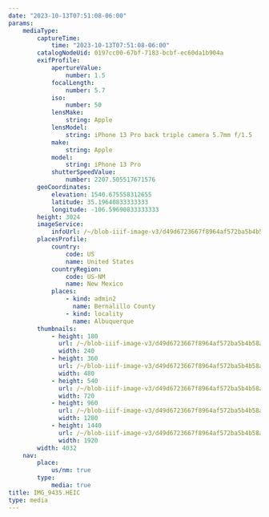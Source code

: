 ```yaml
---
date: "2023-10-13T07:51:08-06:00"
params:
    mediaType:
        captureTime:
            time: "2023-10-13T07:51:08-06:00"
        catalogNodeUid: 0197cc00-67bf-7183-bcbf-ec60da1b904a
        exifProfile:
            apertureValue:
                number: 1.5
            focalLength:
                number: 5.7
            iso:
                number: 50
            lensMake:
                string: Apple
            lensModel:
                string: iPhone 13 Pro back triple camera 5.7mm f/1.5
            make:
                string: Apple
            model:
                string: iPhone 13 Pro
            shutterSpeedValue:
                number: 2207.505517671576
        geoCoordinates:
            elevation: 1540.675558312655
            latitude: 35.19640833333333
            longitude: -106.59690833333333
        height: 3024
        imageService:
            infoUrl: /~/blob-iiif-image-v3/d49d6723667f8964af572ba5b4b58acdbccd1e74062ce0de0b79e045597a15d9/info.json
        placesProfile:
            country:
                code: US
                name: United States
            countryRegion:
                code: US-NM
                name: New Mexico
            places:
                - kind: admin2
                  name: Bernalillo County
                - kind: locality
                  name: Albuquerque
        thumbnails:
            - height: 180
              url: /~/blob-iiif-image-v3/d49d6723667f8964af572ba5b4b58acdbccd1e74062ce0de0b79e045597a15d9/full/240%2C180/0/default.jpg
              width: 240
            - height: 360
              url: /~/blob-iiif-image-v3/d49d6723667f8964af572ba5b4b58acdbccd1e74062ce0de0b79e045597a15d9/full/480%2C360/0/default.jpg
              width: 480
            - height: 540
              url: /~/blob-iiif-image-v3/d49d6723667f8964af572ba5b4b58acdbccd1e74062ce0de0b79e045597a15d9/full/720%2C540/0/default.jpg
              width: 720
            - height: 960
              url: /~/blob-iiif-image-v3/d49d6723667f8964af572ba5b4b58acdbccd1e74062ce0de0b79e045597a15d9/full/1280%2C960/0/default.jpg
              width: 1280
            - height: 1440
              url: /~/blob-iiif-image-v3/d49d6723667f8964af572ba5b4b58acdbccd1e74062ce0de0b79e045597a15d9/full/1920%2C1440/0/default.jpg
              width: 1920
        width: 4032
    nav:
        place:
            us/nm: true
        type:
            media: true
title: IMG_9435.HEIC
type: media
---
```

